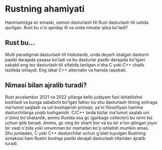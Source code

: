 # Rustning ahamiyati

Hammamizga sir emaski, osmon dasturlash tili Rust dasturlash tili ustida
qurilgan. Rust bu o'zi qanday til va unda nimalar qilsa bo'ladi?

## Rust bu...

Multi paradigmal dasturlash tili hisbolanib, unda deyarli istalgan dasturni
pastki darajada yasasa bo'ladi va bu dasturlar pastki darajada bo'lgani sababli
eng tez dasturlash tili sifatida tanilgan o'sha C yoki C++ chalik tezlikda
ishlaydi. Eng ideal C++ alternativ va hamda raqobati.

## Nimasi bilan ajralib turadi?

Rust avvalambor 2021 va 2022 yillarga kelib judayam faol ishlatilishni boshladi
va bunga sababchi bo'lgan faktor bu shu dasturlash tilning xotiraga ma'lumot saqlash va uni boshqarish
prinsipi, ya'ni filosofiyasi hamma dasturchilarga yoqib tushganidir. C/C++ larda
bizlar ma'lumot saqlab uni o'zimiz bo'shatardik, ammo Rustda esa gc (garbage
collector) bu ishni biz uchun qilib beradi. Ammo, gc ning bir sharti bor va bu
bir e'lon qilingan joyni bir vaqt o'zida yoki umumman bir martadan
ko'p ishlatish mumkin emas. Shu jumladan, C yoki C++ dasturchilar uchun g'alati
tuyulgan Rustning sintaksisi ham Rustni boshqa pastki darajali dasturlash
tillaridan ajratib turadi.
